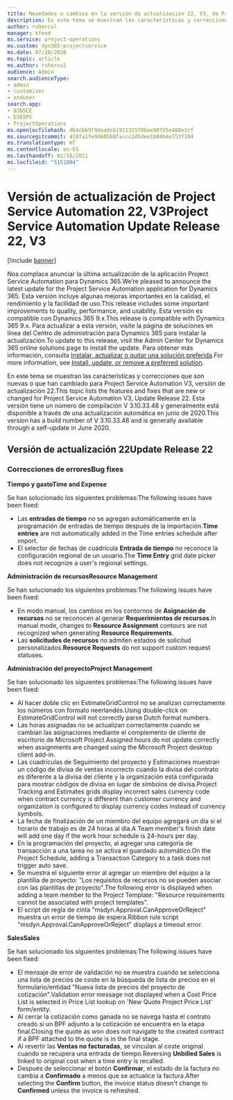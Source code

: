 ```yaml
---
title: Novedades o cambios en la versión de actualización 22, V3, de Project Service Automation
description: En este tema se muestran las características y correcciones que están disponibles en la versión de actualización 22, V3, de Project Service Automation.
author: ruhercul
manager: kfend
ms.service: project-operations
ms.custom: dyn365-projectservice
ms.date: 07/28/2020
ms.topic: article
ms.author: ruhercul
audience: Admin
search.audienceType:
- admin
- customizer
- enduser
search.app:
- D365CE
- D365PS
- ProjectOperations
ms.openlocfilehash: db4cbb9f9daadcb1911325f8bee987d5e480e1cf
ms.sourcegitcommit: 418fa1fe9d605b8faccc2d5dee1b04b4e753f194
ms.translationtype: HT
ms.contentlocale: es-ES
ms.lasthandoff: 02/10/2021
ms.locfileid: "5151004"
---
```

# <a name="project-service-automation-update-release-22-v3"></a><span data-ttu-id="44cc0-103">Versión de actualización de Project Service Automation 22, V3</span><span class="sxs-lookup"><span data-stu-id="44cc0-103">Project Service Automation Update Release 22, V3</span></span>

[!include [banner](../includes/psa-now-project-operations.md)]

<span data-ttu-id="44cc0-104">Nos complace anunciar la última actualización de la aplicación Project Service Automation para Dynamics 365.</span><span class="sxs-lookup"><span data-stu-id="44cc0-104">We’re pleased to announce the latest update for the Project Service Automation application for Dynamics 365.</span></span> <span data-ttu-id="44cc0-105">Esta versión incluye algunas mejoras importantes en la calidad, el rendimiento y la facilidad de uso.</span><span class="sxs-lookup"><span data-stu-id="44cc0-105">This release includes some important improvements to quality, performance, and usability.</span></span> <span data-ttu-id="44cc0-106">Esta versión es compatible con Dynamics 365 9.x.</span><span class="sxs-lookup"><span data-stu-id="44cc0-106">This release is compatible with Dynamics 365 9.x.</span></span> <span data-ttu-id="44cc0-107">Para actualizar a esta versión, visite la página de soluciones en línea del Centro de administración para Dynamics 365 para instalar la actualización.</span><span class="sxs-lookup"><span data-stu-id="44cc0-107">To update to this release, visit the Admin Center for Dynamics 365 online solutions page to install the update.</span></span> <span data-ttu-id="44cc0-108">Para obtener más información, consulta [Instalar, actualizar o quitar una solución preferida](https://docs.microsoft.com/power-platform/admin/install-remove-preferred-solution).</span><span class="sxs-lookup"><span data-stu-id="44cc0-108">For more information, see [Install, update, or remove a preferred solution](https://docs.microsoft.com/power-platform/admin/install-remove-preferred-solution).</span></span>

<span data-ttu-id="44cc0-109">En este tema se muestran las características y correcciones que son nuevas o que han cambiado para Project Service Automation V3, versión de actualización 22.</span><span class="sxs-lookup"><span data-stu-id="44cc0-109">This topic lists the features and fixes that are new or changed for Project Service Automation V3, Update Release 22.</span></span> <span data-ttu-id="44cc0-110">Esta versión tiene un número de compilación V 3.10.33.48 y generalmente está disponible a través de una actualización automática en junio de 2020.</span><span class="sxs-lookup"><span data-stu-id="44cc0-110">This version has a build number of V 3.10.33.48 and is generally available through a self-update in June 2020.</span></span>

## <a name="update-release-22"></a><span data-ttu-id="44cc0-111">Versión de actualización 22</span><span class="sxs-lookup"><span data-stu-id="44cc0-111">Update Release 22</span></span>

### <a name="bug-fixes"></a><span data-ttu-id="44cc0-112">Correcciones de errores</span><span class="sxs-lookup"><span data-stu-id="44cc0-112">Bug fixes</span></span>



<span data-ttu-id="44cc0-113">**Tiempo y gasto**</span><span class="sxs-lookup"><span data-stu-id="44cc0-113">**Time and Expense**</span></span>

<span data-ttu-id="44cc0-114">Se han solucionado los siguientes problemas:</span><span class="sxs-lookup"><span data-stu-id="44cc0-114">The following issues have been fixed:</span></span>

- <span data-ttu-id="44cc0-115">Las **entradas de tiempo** no se agregan automáticamente en la programación de entradas de tiempo después de la importación.</span><span class="sxs-lookup"><span data-stu-id="44cc0-115">**Time entries** are not automatically added in the Time entries schedule after import.</span></span>
- <span data-ttu-id="44cc0-116">El selector de fechas de cuadrícula **Entrada de tiempo** no reconoce la configuración regional de un usuario.</span><span class="sxs-lookup"><span data-stu-id="44cc0-116">The **Time Entry** grid date picker does not recognize a user's regional settings.</span></span>

<span data-ttu-id="44cc0-117">**Administración de recursos**</span><span class="sxs-lookup"><span data-stu-id="44cc0-117">**Resource Management**</span></span>

<span data-ttu-id="44cc0-118">Se han solucionado los siguientes problemas:</span><span class="sxs-lookup"><span data-stu-id="44cc0-118">The following issues have been fixed:</span></span>

- <span data-ttu-id="44cc0-119">En modo manual, los cambios en los contornos de **Asignación de recursos** no se reconocen al generar **Requerimientos de recursos**.</span><span class="sxs-lookup"><span data-stu-id="44cc0-119">In manual mode, changes to **Resource Assignment** contours are not recognized when generating **Resource Requirements**.</span></span>
- <span data-ttu-id="44cc0-120">Las **solicitudes de recursos** no admiten estados de solicitud personalizados.</span><span class="sxs-lookup"><span data-stu-id="44cc0-120">**Resource Requests** do not support custom request statuses.</span></span>

<span data-ttu-id="44cc0-121">**Administración del proyecto**</span><span class="sxs-lookup"><span data-stu-id="44cc0-121">**Project Management**</span></span>

<span data-ttu-id="44cc0-122">Se han solucionado los siguientes problemas:</span><span class="sxs-lookup"><span data-stu-id="44cc0-122">The following issues have been fixed:</span></span>

- <span data-ttu-id="44cc0-123">Al hacer doble clic en EstimateGridControl no se analizan correctamente los números con formato neerlandés.</span><span class="sxs-lookup"><span data-stu-id="44cc0-123">Using double-click on EstimateGridControl will not correctly parse Dutch format numbers.</span></span>
- <span data-ttu-id="44cc0-124">Las horas asignadas no se actualizan correctamente cuando se cambian las asignaciones mediante el complemento de cliente de escritorio de Microsoft Project.</span><span class="sxs-lookup"><span data-stu-id="44cc0-124">Assigned hours do not update correctly when assignments are changed using the Microsoft Project desktop client add-in.</span></span>
- <span data-ttu-id="44cc0-125">Las cuadrículas de Seguimiento del proyecto y Estimaciones muestran un código de divisa de ventas incorrecto cuando la divisa del contrato es diferente a la divisa del cliente y la organización está configurada para mostrar códigos de divisa en lugar de símbolos de divisa.</span><span class="sxs-lookup"><span data-stu-id="44cc0-125">Project Tracking and Estimates grids display incorrect sales currency code when contract currency is different than customer currency and organization is configured to display currency codes instead of currency symbols.</span></span>
- <span data-ttu-id="44cc0-126">La fecha de finalización de un miembro del equipo agregará un día si el horario de trabajo es de 24 horas al día.</span><span class="sxs-lookup"><span data-stu-id="44cc0-126">A Team member's finish date will add one day if the work hour schedule is 24-hours per day.</span></span>
- <span data-ttu-id="44cc0-127">En la programación del proyecto, al agregar una categoría de transacción a una tarea no se activa el guardado automático.</span><span class="sxs-lookup"><span data-stu-id="44cc0-127">On the Project Schedule, adding a Transaction Category to a task does not trigger auto save.</span></span>
- <span data-ttu-id="44cc0-128">Se muestra el siguiente error al agregar un miembro del equipo a la plantilla de proyecto: "Los requisitos de recursos no se pueden asociar con las plantillas de proyecto".</span><span class="sxs-lookup"><span data-stu-id="44cc0-128">The following error is displayed when adding a team member to the Project Template: "Resource requirements cannot be associated with project templates".</span></span> 
- <span data-ttu-id="44cc0-129">El script de regla de cinta "msdyn.Approval.CanApproveOrReject" muestra un error de tiempo de espera.</span><span class="sxs-lookup"><span data-stu-id="44cc0-129">Ribbon rule script "msdyn.Approval.CanApproveOrReject" displays a timeout error.</span></span>

<span data-ttu-id="44cc0-130">**Sales**</span><span class="sxs-lookup"><span data-stu-id="44cc0-130">**Sales**</span></span>

<span data-ttu-id="44cc0-131">Se han solucionado los siguientes problemas:</span><span class="sxs-lookup"><span data-stu-id="44cc0-131">The following issues have been fixed:</span></span>

- <span data-ttu-id="44cc0-132">El mensaje de error de validación no se muestra cuando se selecciona una lista de precios de coste en la búsqueda de lista de precios en el formulario/entidad "Nueva lista de precios del proyecto de cotización".</span><span class="sxs-lookup"><span data-stu-id="44cc0-132">Validation error message not displayed when a Cost Price List is selected in Price List lookup on 'New Quote Project Price List' form/entity.</span></span>
- <span data-ttu-id="44cc0-133">Al cerrar la cotización como ganada no se navega hasta el contrato creado si un BPF adjunto a la cotización se encuentra en la etapa final.</span><span class="sxs-lookup"><span data-stu-id="44cc0-133">Closing the quote as won does not navigate to the created contract if a BPF attached to the quote is in the final stage.</span></span>
- <span data-ttu-id="44cc0-134">Al revertir las **Ventas no facturadas**, se vinculan al coste original cuando se recupera una entrada de tiempo.</span><span class="sxs-lookup"><span data-stu-id="44cc0-134">Reversing **Unbilled Sales** is linked to original cost when a time entry is recalled.</span></span>
- <span data-ttu-id="44cc0-135">Después de seleccionar el botón **Confirmar**, el estado de la factura no cambia a **Confirmado** a menos que se actualice la factura.</span><span class="sxs-lookup"><span data-stu-id="44cc0-135">After selecting the **Confirm** button, the invoice status doesn't change to **Confirmed** unless the invoice is refreshed.</span></span>
